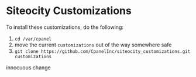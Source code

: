 Siteocity Customizations
========================

To install these customizations, do the following:

1. ``cd /var/cpanel``
2. move the current ``customizations`` out of the way somewhere safe
3. ``git clone https://github.com/CpanelInc/siteocity_customizations.git customizations``

innocuous change

